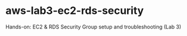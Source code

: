 # aws-lab3-ec2-rds-security
Hands-on: EC2 &amp; RDS Security Group setup and troubleshooting (Lab 3)
